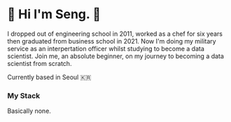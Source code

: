 # 🐤 Hi I'm Seng. 🐤

I dropped out of engineering school in 2011, worked as a chef for six years then graduated from business school in 2021. 
Now I'm doing my military service as an interpertation officer whilst studying to become a data scientist. Join me, an absolute beginner, on my journey to becoming a data scientist from scratch. 

Currently based in Seoul 🇰🇷

### My Stack
Basically none. 
